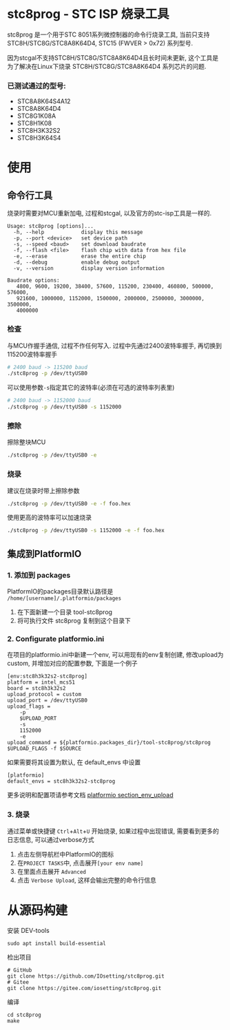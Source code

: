 #  stc8prog - STC ISP 烧录工具

stc8prog 是一个用于STC 8051系列微控制器的命令行烧录工具, 当前只支持 STC8H/STC8G/STC8A8K64D4, STC15
(FWVER > 0x72) 系列型号. 

因为stcgal不支持STC8H/STC8G/STC8A8K64D4且长时间未更新, 这个工具是为了解决在Linux下烧录
STC8H/STC8G/STC8A8K64D4 系列芯片的问题.


### 已测试通过的型号:

* STC8A8K64S4A12
* STC8A8K64D4
* STC8G1K08A
* STC8H1K08
* STC8H3K32S2
* STC8H3K64S4

# 使用

## 命令行工具

烧录时需要对MCU重新加电, 过程和stcgal, 以及官方的stc-isp工具是一样的.

```
Usage: stc8prog [options]...
  -h, --help            display this message
  -p, --port <device>   set device path
  -s, --speed <baud>    set download baudrate
  -f, --flash <file>    flash chip with data from hex file
  -e, --erase           erase the entire chip
  -d, --debug           enable debug output
  -v, --version         display version information

Baudrate options: 
   4800, 9600, 19200, 38400, 57600, 115200, 230400, 460800, 500000, 576000,
   921600, 1000000, 1152000, 1500000, 2000000, 2500000, 3000000, 3500000,
   4000000
```

### 检查

与MCU作握手通信, 过程不作任何写入. 过程中先通过2400波特率握手, 再切换到115200波特率握手
```bash
# 2400 baud -> 115200 baud
./stc8prog -p /dev/ttyUSB0
```
可以使用参数`-s`指定其它的波特率(必须在可选的波特率列表里)
```bash
# 2400 baud -> 1152000 baud
./stc8prog -p /dev/ttyUSB0 -s 1152000
```

### 擦除
擦除整块MCU
```bash
./stc8prog -p /dev/ttyUSB0 -e
```

### 烧录
建议在烧录时带上擦除参数
```bash
./stc8prog -p /dev/ttyUSB0 -e -f foo.hex
```
使用更高的波特率可以加速烧录
```bash
./stc8prog -p /dev/ttyUSB0 -s 1152000 -e -f foo.hex
```

## 集成到PlatformIO

### 1. 添加到 packages 

PlatformIO的packages目录默认路径是 `/home/[username]/.platformio/packages`
1. 在下面新建一个目录 tool-stc8prog
1. 将可执行文件 stc8prog 复制到这个目录下

### 2. Configurate platformio.ini

在项目的platformio.ini中新建一个env, 可以用现有的env复制创建, 修改upload为custom, 并增加对应的配置参数, 下面是一个例子
```
[env:stc8h3k32s2-stc8prog]
platform = intel_mcs51
board = stc8h3k32s2
upload_protocol = custom
upload_port = /dev/ttyUSB0
upload_flags =
    -p
    $UPLOAD_PORT
    -s
    1152000
    -e
upload_command = ${platformio.packages_dir}/tool-stc8prog/stc8prog $UPLOAD_FLAGS -f $SOURCE
```
如果需要将其设置为默认, 在 default_envs 中设置
```
[platformio]
default_envs = stc8h3k32s2-stc8prog
```
更多说明和配置项请参考文档 [platformio section_env_upload](https://docs.platformio.org/en/latest/projectconf/section_env_upload.html)

### 3. 烧录

通过菜单或快捷键 `Ctrl`+`Alt`+`U` 开始烧录, 如果过程中出现错误, 需要看到更多的日志信息, 可以通过verbose方式

1. 点击左侧导航栏中PlatformIO的图标
1. 在`PROJECT TASKS`中, 点击展开`[your env name]`
1. 在里面点击展开 `Advanced`
1. 点击 `Verbose Upload`, 这样会输出完整的命令行信息


# 从源码构建

安装 DEV-tools  
```shell
sudo apt install build-essential
```
检出项目
```shell
# GitHub
git clone https://github.com/IOsetting/stc8prog.git
# Gitee
git clone https://gitee.com/iosetting/stc8prog.git
```
编译
```shell
cd stc8prog
make
```

